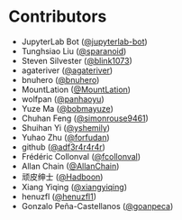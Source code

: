 # Contributors

* JupyterLab Bot ([@jupyterlab-bot](https://crowdin.com/profile/jupyterlab-bot))
* Tunghsiao Liu ([@sparanoid](https://crowdin.com/profile/sparanoid))
* Steven Silvester ([@blink1073](https://crowdin.com/profile/blink1073))
* agateriver ([@agateriver](https://crowdin.com/profile/agateriver))
* bnuhero ([@bnuhero](https://crowdin.com/profile/bnuhero))
* MountLation ([@MountLation](https://crowdin.com/profile/MountLation))
* wolfpan ([@panhaoyu](https://crowdin.com/profile/panhaoyu))
* Yuze Ma ([@bobmayuze](https://crowdin.com/profile/bobmayuze))
* Chuhan Feng ([@simonrouse9461](https://crowdin.com/profile/simonrouse9461))
* Shuihan Yi ([@yshemily](https://crowdin.com/profile/yshemily))
* Yuhao Zhu ([@forfudan](https://crowdin.com/profile/forfudan))
* github ([@adf3r4r4r4r](https://crowdin.com/profile/adf3r4r4r4r))
* Frédéric Collonval ([@fcollonval](https://crowdin.com/profile/fcollonval))
* Allan Chain ([@AllanChain](https://crowdin.com/profile/AllanChain))
* 顽皮绅士 ([@Hadboon](https://crowdin.com/profile/Hadboon))
* Xiang Yiqing ([@xiangyiqing](https://crowdin.com/profile/xiangyiqing))
* henuzfl ([@henuzfl1](https://crowdin.com/profile/henuzfl1))
* Gonzalo Peña-Castellanos ([@goanpeca](https://crowdin.com/profile/goanpeca))
